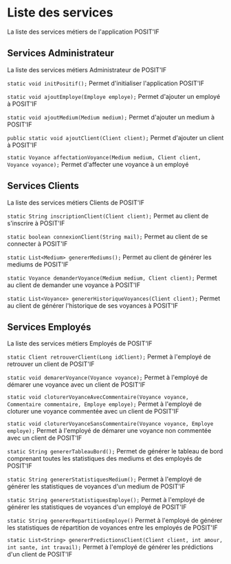 # Liste des services

La liste des services métiers de l'application POSIT'IF

## Services Administrateur

La liste des services métiers Administrateur de POSIT'IF

```static void initPositif();```
Permet d'initialiser l'application POSIT'IF

```static void ajoutEmploye(Employe employe);```
Permet d'ajouter un employé à POSIT'IF

```static void ajoutMedium(Medium medium);```
Permet d'ajouter un medium à POSIT'IF

```public static void ajoutClient(Client client);```
Permet d'ajouter un client à POSIT'IF

```static Voyance affectationVoyance(Medium medium, Client client, Voyance voyance);```
Permet d'affecter une voyance à un employé

## Services Clients

La liste des services métiers Clients de POSIT'IF

```static String inscriptionClient(Client client);```
Permet au client de s'inscrire à POSIT'IF

```static boolean connexionClient(String mail);```
Permet au client de se connecter à POSIT'IF

```static List<Medium> genererMediums();```
Permet au client de générer les mediums de POSIT'IF

```static Voyance demanderVoyance(Medium medium, Client client);```
Permet au client de demander une voyance à POSIT'IF

```static List<Voyance> genererHistoriqueVoyances(Client client);```
Permet au client de générer l'historique de ses voyances à POSIT'IF

## Services Employés

La liste des services métiers Employés de POSIT'IF

```static Client retrouverClient(Long idClient);```
Permet à l'employé de retrouver un client de POSIT'IF

```static void demarerVoyance(Voyance voyance);```
Permet à l'employé de démarer une voyance avec un client de POSIT'IF

```static void cloturerVoyanceAvecCommentaire(Voyance voyance, Commentaire commentaire, Employe employe);```
Permet à l'employé de cloturer une voyance commentée avec un client de POSIT'IF

```static void cloturerVoyanceSansCommentaire(Voyance voyance, Employe employe);```
Permet à l'employé de démarer une voyance non commentée avec un client de POSIT'IF

```static String genererTableauBord();```
Permet de générer le tableau de bord comprenant toutes les statistiques des mediums et des employés de POSIT'IF

```static String genererStatistiquesMedium();```
Permet à l'employé de générer les statistiques de voyances d'un medium de POSIT'IF

```static String genererStatistiquesEmploye();```
Permet à l'employé de générer les statistiques de voyances d'un employé de POSIT'IF

```static String genererRepartitionEmploye()```
Permet à l'employé de générer les statistiques de répartition de voyances entre les employés de POSIT'IF

```static List<String> genererPredictionsClient(Client client, int amour, int sante, int travail);```
Permet à l'employé de générer les prédictions d'un client de POSIT'IF